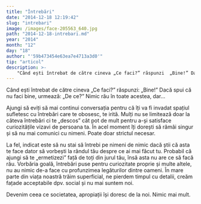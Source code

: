 ```yaml
---
title: "Întrebări"
date: "2014-12-18 12:19:42"
slug: "intrebari"
image: /images/face-205563_640.jpg
path: "2014-12-18-intrebari.md"
year: "2014"
month: "12"
day: "18"
author: "'59b473454e63ea7e4713a3d0'"
tip: "articol"
description: >-
    "Când ești întrebat de către cineva „Ce faci?” răspunzi  „Bine!” Dacă spui că nu faci bine, urmează  „De ce?” Nimic rău în toate acestea, dar...Ajungi să eviți să mai continui conversația pentru că îț"
---
```

<div class="kg-card-markdown"><p>Când ești întrebat de către cineva „Ce faci?” răspunzi: „Bine!” Dacă spui că nu faci bine, urmează: „De ce?” Nimic rău în toate acestea, dar...</p>
<p>Ajungi să eviți să mai continui conversația pentru că îți va fi invadat spațiul sufletesc cu întrebări care te obosesc, te irită. Mulți nu se limitează doar la câteva întrebări ci te „descos” cât pot de mult pentru a-și satisface curiozitățile vizavi de persoana ta. În acel moment îți dorești să rămâi singur și să nu mai comunici cu nimeni. Poate doar strictul necesar.</p>
<p>La fel, indicat este să nu stai să întrebi pe nimeni de nimic dacă știi că asta te face dator să vorbești la rândul tău despre ce ai mai făcut tu. Probabil că ajungi să te „ermetizezi” față de toți din jurul tău, însă asta nu are ce să facă rău. Vorbăria goală, întrebări puse pentru curiozitate proprie și multe altele, nu au nimic de-a face cu profunzimea legăturilor dintre oameni. În mare parte din viața noastră trăim superficial, ne pierdem timpul cu detalii, creăm fațade acceptabile dpv. social și nu mai suntem noi.</p>
<p>Devenim ceea ce societatea, apropiații își doresc de la noi. Nimic mai mult.</p>
<p> </p>
</div>
    